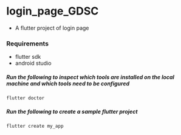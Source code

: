 # login_page_GDSC
- A flutter project of login page
### Requirements
- flutter sdk
- android studio

##### Run the following to inspect which tools are installed on the local machine and which tools need to be configured
`flutter doctor`

##### Run the following to create a sample flutter project
`flutter create my_app`



